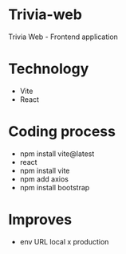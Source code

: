 # Trivia-web
Trivia Web - Frontend application

# Technology
- Vite
- React

# Coding process
- npm install vite@latest
- react
- npm install vite
- npm add axios
- npm install bootstrap

# Improves
- env URL local x production

